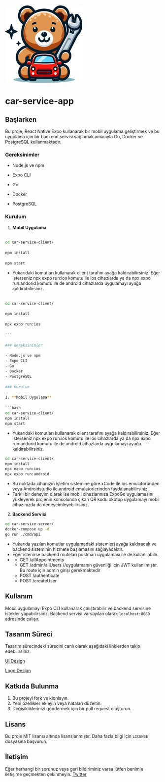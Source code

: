 ![Car Service Logo](logo.png)

# car-service-app

## Başlarken

Bu proje, React Native Expo kullanarak bir mobil uygulama geliştirmek ve bu uygulama için bir backend servisi sağlamak amacıyla Go, Docker ve PostgreSQL kullanmaktadır.

### Gereksinimler

- Node.js ve npm

- Expo CLI

- Go

- Docker

- PostgreSQL

### Kurulum

1. **Mobil Uygulama**

```bash

cd car-service-client/

npm install

npm start

```

- Yukarıdaki komutları kullanarak client tarafını ayağa kaldırabilirsiniz. Eğer isterseniz npx expo run:ios komutu ile ios cihazlarda ya da npx expo run:andorid komutu ile de android cihazlarda uygulamayı ayağa kaldırabilirsiniz.

````bash

cd car-service-client/

npm install

npx expo run:ios

```

### Gereksinimler

- Node.js ve npm
- Expo CLI
- Go
- Docker
- PostgreSQL

### Kurulum

1. **Mobil Uygulama**

```bash
cd car-service-client/
npm install
npm start
````

- Yukarıdaki komutları kullanarak client tarafını ayağa kaldırabilirsiniz. Eğer isterseniz npx expo run:ios komutu ile ios cihazlarda ya da npx expo run:andorid komutu ile de android cihazlarda uygulamayı ayağa kaldırabilirsiniz.

```bash
cd car-service-client/
npm install
npx expo run:ios
npx expo run:android
```

- Bu noktada cihanızın işletim sistemine göre xCode ile ios emulatoründen veya Androidstudio ile android emulatorlerinden faydalanabilirsiniz.
- Farklı bir deneyim olarak ise mobil cihazlarınıza ExpoGo uygulamasını yükleyerek projenin konsolunda çıkan QR kodu okutup uygulamayı mobil cihazınızda da deneyeimleyebilirsiniz.

2. **Backend Servisi**

```bash
cd car-service-server/
docker-compose up -d
go run ./cmd/api
```

- Yukarıda yazılan komutlar uygulamadaki sistemleri ayağa kaldıracak ve backend sisteminin hizmete başlamasını sağlayacaktır.
- Eğer istenirse backend routeları postman uygulaması ile de kullanılabilir.
- - GET /allAppointments
  - GET /admin/allUsers //uygulamanın güvenliği için JWT kullanılmıştır. Bu route için admin girişi gerekmektedir
  - POST /authenticate
  - POST /createUser

## Kullanım

Mobil uygulamayı Expo CLI kullanarak çalıştırabilir ve backend servisine istekler yapabilirsiniz. Backend servisi varsayılan olarak `localhost:8080` adresinde çalışır.

## Tasarım Süreci

Tasarım sürecindeki sürecini canlı olarak aşağıdaki linklerden takip edebilirsiniz.

[UI Design](https://www.figma.com/file/eiyLX7wlRrIAYJ6n7h7b3P/Kafein-Winter2024-SW?type=design&node-id=0%3A1&mode=design&t=GVnznzkkwryvPKKN-1)

[Logo Design](<https://www.figma.com/file/mC33hhVDK4o5SNIYsc3O7n/Expo-App-Icon-%26-Splash-(Community)?type=design&node-id=0%3A1&mode=design&t=NUsW3kQx6ATPpfor-1>)

## Katkıda Bulunma

1. Bu projeyi fork ve klonlayın.
2. Yeni özellikler ekleyin veya hataları düzeltin.
3. Değişikliklerinizi göndermek için bir pull request oluşturun.

## Lisans

Bu proje MIT lisansı altında lisanslanmıştır. Daha fazla bilgi için `LICENSE` dosyasına başvurun.

## İletişim

Eğer herhangi bir sorunuz veya geri bildiriminiz varsa lütfen benimle iletişime geçmekten çekinmeyin.
[Twitter](https://twitter.com/sameterkanboz)
